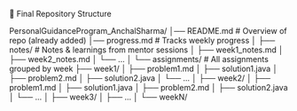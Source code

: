📂 Final Repository Structure

PersonalGuidanceProgram_AnchalSharma/
│── README.md               # Overview of repo (already added)
│── progress.md             # Tracks weekly progress
│
├── notes/                  # Notes & learnings from mentor sessions
│   ├── week1_notes.md
│   ├── week2_notes.md
│   └── ...
│
└── assignments/            # All assignments grouped by week
    ├── week1/
    │   ├── problem1.md
    │   ├── solution1.java
    │   ├── problem2.md
    │   ├── solution2.java
    │   └── ...
    │
    ├── week2/
    │   ├── problem1.md
    │   ├── solution1.java
    │   ├── problem2.md
    │   ├── solution2.java
    │   └── ...
    │
    ├── week3/
    │   ├── ...
    │
    └── weekN/
